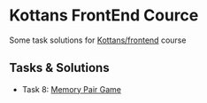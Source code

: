 # Kottans FrontEnd Cource

Some task solutions for [Kottans/frontend][course] course


## Tasks & Solutions

- Task 8: [Memory Pair Game][task-8]


[course]: https://github.com/Kottans/frontend
[task-8]: ./memory-pair-game

